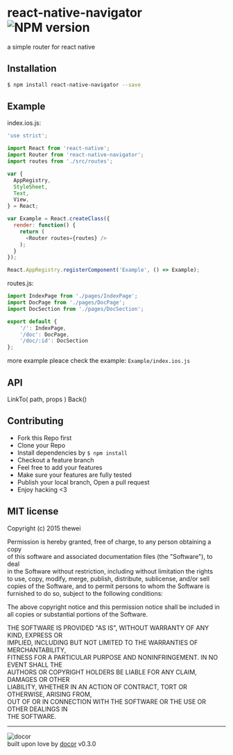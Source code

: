# react-native-navigator ![NPM version](https://img.shields.io/npm/v/react-native-navigator.svg?style=flat)
a simple router for react native

## Installation

```bash
$ npm install react-native-navigator --save
```

## Example

index.ios.js:
```js
'use strict';

import React from 'react-native';
import Router from 'react-native-navigator';
import routes from './src/routes';

var {
  AppRegistry,
  StyleSheet,
  Text,
  View,
} = React;

var Example = React.createClass({
  render: function() {
    return (
      <Router routes={routes} />
    );
  }
});

React.AppRegistry.registerComponent('Example', () => Example);
```

routes.js:
```js
import IndexPage from './pages/IndexPage';
import DocPage from './pages/DocPage';
import DocSection from './pages/DocSection';

export default {
    '/': IndexPage,
    '/doc': DocPage,
    '/doc/:id': DocSection
};
```
more example pleace check the example: `Example/index.ios.js`

## API
LinkTo( path, props )
Back()

## Contributing
- Fork this Repo first
- Clone your Repo
- Install dependencies by `$ npm install`
- Checkout a feature branch
- Feel free to add your features
- Make sure your features are fully tested
- Publish your local branch, Open a pull request
- Enjoy hacking <3

## MIT license
Copyright (c) 2015 thewei

Permission is hereby granted, free of charge, to any person obtaining a copy<br>of this software and associated documentation files (the "Software"), to deal<br>in the Software without restriction, including without limitation the rights<br>to use, copy, modify, merge, publish, distribute, sublicense, and/or sell<br>copies of the Software, and to permit persons to whom the Software is<br>furnished to do so, subject to the following conditions:

The above copyright notice and this permission notice shall be included in<br>all copies or substantial portions of the Software.

THE SOFTWARE IS PROVIDED "AS IS", WITHOUT WARRANTY OF ANY KIND, EXPRESS OR<br>IMPLIED, INCLUDING BUT NOT LIMITED TO THE WARRANTIES OF MERCHANTABILITY,<br>FITNESS FOR A PARTICULAR PURPOSE AND NONINFRINGEMENT. IN NO EVENT SHALL THE<br>AUTHORS OR COPYRIGHT HOLDERS BE LIABLE FOR ANY CLAIM, DAMAGES OR OTHER<br>LIABILITY, WHETHER IN AN ACTION OF CONTRACT, TORT OR OTHERWISE, ARISING FROM,<br>OUT OF OR IN CONNECTION WITH THE SOFTWARE OR THE USE OR OTHER DEALINGS IN<br>THE SOFTWARE.

--------------------------------------------------------------------------------

![docor]()<br>built upon love by [docor](git+https://github.com/turingou/docor.git) v0.3.0
